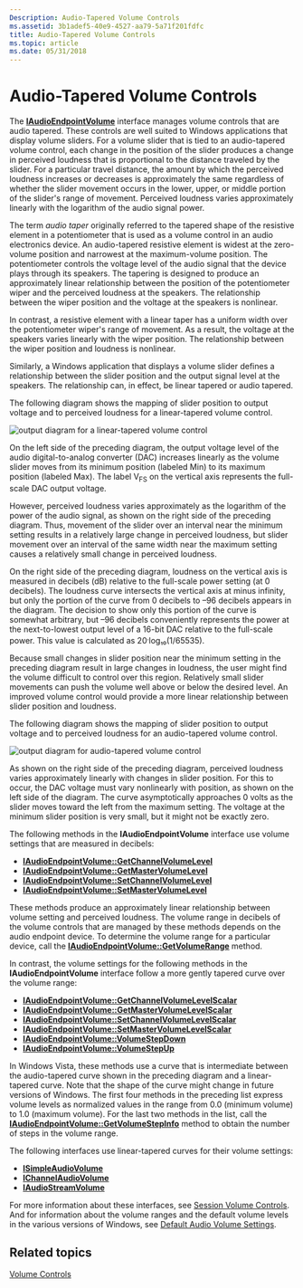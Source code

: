 ```yaml
---
Description: Audio-Tapered Volume Controls
ms.assetid: 3b1adef5-40e9-4527-aa79-5a71f201fdfc
title: Audio-Tapered Volume Controls
ms.topic: article
ms.date: 05/31/2018
---
```


# Audio-Tapered Volume Controls

The [**IAudioEndpointVolume**](/windows/desktop/api/Endpointvolume/nn-endpointvolume-iaudioendpointvolume) interface manages volume controls that are audio tapered. These controls are well suited to Windows applications that display volume sliders. For a volume slider that is tied to an audio-tapered volume control, each change in the position of the slider produces a change in perceived loudness that is proportional to the distance traveled by the slider. For a particular travel distance, the amount by which the perceived loudness increases or decreases is approximately the same regardless of whether the slider movement occurs in the lower, upper, or middle portion of the slider's range of movement. Perceived loudness varies approximately linearly with the logarithm of the audio signal power.

The term *audio taper* originally referred to the tapered shape of the resistive element in a potentiometer that is used as a volume control in an audio electronics device. An audio-tapered resistive element is widest at the zero-volume position and narrowest at the maximum-volume position. The potentiometer controls the voltage level of the audio signal that the device plays through its speakers. The tapering is designed to produce an approximately linear relationship between the position of the potentiometer wiper and the perceived loudness at the speakers. The relationship between the wiper position and the voltage at the speakers is nonlinear.

In contrast, a resistive element with a linear taper has a uniform width over the potentiometer wiper's range of movement. As a result, the voltage at the speakers varies linearly with the wiper position. The relationship between the wiper position and loudness is nonlinear.

Similarly, a Windows application that displays a volume slider defines a relationship between the slider position and the output signal level at the speakers. The relationship can, in effect, be linear tapered or audio tapered.

The following diagram shows the mapping of slider position to output voltage and to perceived loudness for a linear-tapered volume control.

![output diagram for a linear-tapered volume control](images/taper1.jpg)

On the left side of the preceding diagram, the output voltage level of the audio digital-to-analog converter (DAC) increases linearly as the volume slider moves from its minimum position (labeled Min) to its maximum position (labeled Max). The label V<sub>FS</sub> on the vertical axis represents the full-scale DAC output voltage.

However, perceived loudness varies approximately as the logarithm of the power of the audio signal, as shown on the right side of the preceding diagram. Thus, movement of the slider over an interval near the minimum setting results in a relatively large change in perceived loudness, but slider movement over an interval of the same width near the maximum setting causes a relatively small change in perceived loudness.

On the right side of the preceding diagram, loudness on the vertical axis is measured in decibels (dB) relative to the full-scale power setting (at 0 decibels). The loudness curve intersects the vertical axis at minus infinity, but only the portion of the curve from 0 decibels to –96 decibels appears in the diagram. The decision to show only this portion of the curve is somewhat arbitrary, but –96 decibels conveniently represents the power at the next-to-lowest output level of a 16-bit DAC relative to the full-scale power. This value is calculated as 20<sup>.</sup>log₁₀(1/65535).

Because small changes in slider position near the minimum setting in the preceding diagram result in large changes in loudness, the user might find the volume difficult to control over this region. Relatively small slider movements can push the volume well above or below the desired level. An improved volume control would provide a more linear relationship between slider position and loudness.

The following diagram shows the mapping of slider position to output voltage and to perceived loudness for an audio-tapered volume control.

![output diagram for audio-tapered volume control](images/taper2.jpg)

As shown on the right side of the preceding diagram, perceived loudness varies approximately linearly with changes in slider position. For this to occur, the DAC voltage must vary nonlinearly with position, as shown on the left side of the diagram. The curve asymptotically approaches 0 volts as the slider moves toward the left from the maximum setting. The voltage at the minimum slider position is very small, but it might not be exactly zero.

The following methods in the **IAudioEndpointVolume** interface use volume settings that are measured in decibels:

-   [**IAudioEndpointVolume::GetChannelVolumeLevel**](/windows/desktop/api/Endpointvolume/nf-endpointvolume-iaudioendpointvolume-getchannelvolumelevel)
-   [**IAudioEndpointVolume::GetMasterVolumeLevel**](/windows/desktop/api/Endpointvolume/nf-endpointvolume-iaudioendpointvolume-getmastervolumelevel)
-   [**IAudioEndpointVolume::SetChannelVolumeLevel**](/windows/desktop/api/Endpointvolume/nf-endpointvolume-iaudioendpointvolume-setchannelvolumelevel)
-   [**IAudioEndpointVolume::SetMasterVolumeLevel**](/windows/desktop/api/Endpointvolume/nf-endpointvolume-iaudioendpointvolume-setmastervolumelevel)

These methods produce an approximately linear relationship between volume setting and perceived loudness. The volume range in decibels of the volume controls that are managed by these methods depends on the audio endpoint device. To determine the volume range for a particular device, call the [**IAudioEndpointVolume::GetVolumeRange**](/windows/desktop/api/Endpointvolume/nf-endpointvolume-iaudioendpointvolume-getvolumerange) method.

In contrast, the volume settings for the following methods in the **IAudioEndpointVolume** interface follow a more gently tapered curve over the volume range:

-   [**IAudioEndpointVolume::GetChannelVolumeLevelScalar**](/windows/desktop/api/Endpointvolume/nf-endpointvolume-iaudioendpointvolume-getchannelvolumelevelscalar)
-   [**IAudioEndpointVolume::GetMasterVolumeLevelScalar**](/windows/desktop/api/Endpointvolume/nf-endpointvolume-iaudioendpointvolume-getmastervolumelevelscalar)
-   [**IAudioEndpointVolume::SetChannelVolumeLevelScalar**](/windows/desktop/api/Endpointvolume/nf-endpointvolume-iaudioendpointvolume-setchannelvolumelevelscalar)
-   [**IAudioEndpointVolume::SetMasterVolumeLevelScalar**](/windows/desktop/api/Endpointvolume/nf-endpointvolume-iaudioendpointvolume-setmastervolumelevelscalar)
-   [**IAudioEndpointVolume::VolumeStepDown**](/windows/desktop/api/Endpointvolume/nf-endpointvolume-iaudioendpointvolume-volumestepdown)
-   [**IAudioEndpointVolume::VolumeStepUp**](/windows/desktop/api/Endpointvolume/nf-endpointvolume-iaudioendpointvolume-volumestepup)

In Windows Vista, these methods use a curve that is intermediate between the audio-tapered curve shown in the preceding diagram and a linear-tapered curve. Note that the shape of the curve might change in future versions of Windows. The first four methods in the preceding list express volume levels as normalized values in the range from 0.0 (minimum volume) to 1.0 (maximum volume). For the last two methods in the list, call the [**IAudioEndpointVolume::GetVolumeStepInfo**](/windows/desktop/api/Endpointvolume/nf-endpointvolume-iaudioendpointvolume-getvolumestepinfo) method to obtain the number of steps in the volume range.

The following interfaces use linear-tapered curves for their volume settings:

-   [**ISimpleAudioVolume**](/windows/desktop/api/Audioclient/nn-audioclient-isimpleaudiovolume)
-   [**IChannelAudioVolume**](/windows/desktop/api/Audioclient/nn-audioclient-ichannelaudiovolume)
-   [**IAudioStreamVolume**](/windows/desktop/api/Audioclient/nn-audioclient-iaudiostreamvolume)

For more information about these interfaces, see [Session Volume Controls](session-volume-controls.md). And for information about the volume ranges and the default volume levels in the various versions of Windows, see [Default Audio Volume Settings](/windows-hardware/drivers/audio/default-audio-volume-settings).

## Related topics

<dl> <dt>

[Volume Controls](volume-controls.md)
</dt> </dl>

 

 